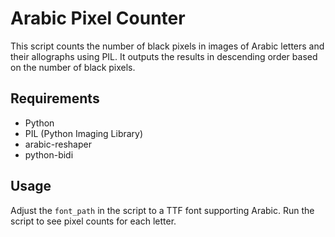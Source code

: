 # Arabic Pixel Counter

This script counts the number of black pixels in images of Arabic letters and their allographs using PIL. It outputs the results in descending order based on the number of black pixels.

## Requirements

- Python
- PIL (Python Imaging Library)
- arabic-reshaper
- python-bidi

## Usage

Adjust the `font_path` in the script to a TTF font supporting Arabic. Run the script to see pixel counts for each letter.

